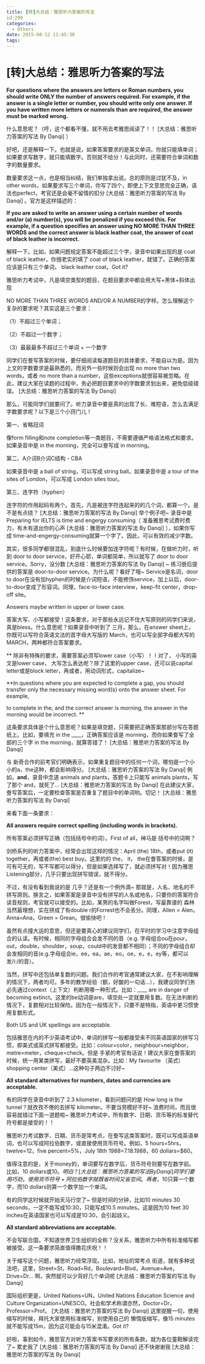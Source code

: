 ```yaml
---
title: [转]大总结：雅思听力答案的写法
id:299
categories:
  - Others
date: 2015-08-12 11:45:30
tags:
---
```

# [转]大总结：雅思听力答案的写法
**For questions where the answers are letters or Roman numbers, you should write ONLY the number of answers required. For example, if the answer is a single letter or number, you should write only one answer. If you have written more letters or numerals than are required, the answer must be marked wrong.**

什么意思呢？（哼，这个都看不懂，就不用去考雅思阅读了！！ [大总结：雅思听力答案的写法 By Danqi] ）

好吧，还是解释一下。也就是说，如果答案要求的是英文单词，你就只能填单词；如果要求写数字，就只能填数字。否则就不给分！与此同时，还需要符合单词和数字的数量要求。

数量要求这一点，也是相当纠结，我们单独拿出说。总的原则是过犹不及，in other words，如果要求写三个单词，你写了四个，即使上下文意思完全正确，语法也perfect，考官还是会毫不留情的扣分 [大总结：雅思听力答案的写法 By Danqi] 。官方是这样描述的：

**If you are asked to write an answer using a certain number of words and/or (a) number(s), you will be penalized if you exceed this. For example, if a question specifies an answer using NO MORE THAN THREE WORDS and the correct answer is  black leather coat, the answer of  coat of black leather is incorrect.**

解释一下。比如，如果问题规定答案不能超过三个字，录音中如果出现的是 coat of black leather，你很老实的填了 coat of black leather，就错了。正确的答案应该是只有三个单词， black leather coat。Got it?

雅思听力考试中，凡是填空类型的题目，在题目要求中都会用大写+黑体+斜体出现

 NO MORE THAN THREE WORDS AND/OR A NUMBER的字样。怎么理解这个复杂的要求呢？其实这是三个要求：

（1）不超过三个单词；

（2）不超过一个数字；

（3）最最最多不超过三个单词 + 一个数字

同学们在誊写答案的时候，要仔细阅读每道题目的具体要求，不能自以为是。因为上文的字数要求是最熟悉的，而另外一些时候则会出现 no more than two words，或者 no more than a number，这些exceptions就很容易被忽略。在此，建议大家在读题的过程中，务必把题目要求中的字数要求划出来，避免低级错误。 [大总结：雅思听力答案的写法 By Danqi]

那么，可能同学们就要问了。听力录音中要是真的出现了长、难短语，怎么去满足字数要求呢？以下是三个小窍门儿！

第一、省略冠词

像form filling和note completion等一类题目，不需要遵循严格语法格式和要求。如果录音中是 in the morning，完全可以誊写成 in morning。

第二、A介词B介词C结构 - CBA

如果录音中是 a ball of string，可以写成 string ball。如果录音中是 a tour of the sites of London，可以写成 London sites tour。

第三、连字符（hyphen）

连字符的作用起码有两个。首先，凡是被连字符连起来的的几个词，都算一个。是不是有点绕？ [大总结：雅思听力答案的写法 By Danqi] 举个例子吧~ 录音中是 Preparing for IELTS is time and engergy consuming（ 准备雅思考试费时费力，有木有道出你的心声 [大总结：雅思听力答案的写法 By Danqi] ），如果你写成 time-and-engergy-consuming就算一个字了。因此，可以有效的减少字数。

其实，很多同学都很混乱，到底什么时候要加连字符呢？有时候，在做听力时，听到 door to door service，好开心耶，单词都简单，所以就写了 door to door service。Sorry，没分数 [大总结：雅思听力答案的写法 By Danqi] ~ 练习册后提供的答案是 door-to-door service。为什么呢？看好了哦~ Service是名词，door to door在没有加hyphen的时候是介词短语，不能修饰service，加上以后，door-to-door变成了形容词。同理，face-to-face interview，keep-fit center，drop-off site。

Answers maybe written in upper or lower case.

答案大写、小写都接受！这条要求，对于那些永远记不住大写原则的同学们来说，真是bless。什么意思呢？如果录音中听到了 三月，那么，在answer sheet上，你既可以写符合英语文法的首字母大写版的 March，也可以写全部字母都大写的 MARCH，两种都符合答案要求。

** 除非有特殊的要求，需要答案必须写lower case（小写）！！对了， 小写的英文是lower case， 大写怎么表达呢？除了这里的upper case，还可以说capital letter或是block letter，再或者，用动词形式，capitalize~

**In questions where you are expected to complete a gap, you should transfer only the necessary missing word(s) onto the answer sheet. For example, 

to complete  in the, and the correct answer is  morning, the answer  in the morning would be incorrect. **

这条要求具体是个什么意思呢？如果是填空题，只需要把正确答案那部分写在答题纸上。比如，要填充 in the ____，正确答案应该是 morning，而你如果誊写了全部的三个字 in the morning，就算答错了！ [大总结：雅思听力答案的写法 By Danqi]  

与 新奇合作的前考官们明确表示，如果重复题目中的任何一个词，哪怕是一个小小的a，the这种，都会影响得分。 [大总结：雅思听力答案的写法 By Danqi]  例如，______and______，录音中念道 animals and plants，答题卡上只能写 animals plants，写了那个 and，就死了... [大总结：雅思听力答案的写法 By Danqi]  在此建议大家，誊写答案后，一定要检查答案是否重复了题目中的单词哟。切记！ [大总结：雅思听力答案的写法 By Danqi]

来看下面一条要求：

**All answers require correct spelling (including words in brackets).**

所有答案必须拼写正确（包括括号中的词）。First of all，神马是 括号中的词啊？

剑桥系列的听力答案中，经常会出现这样的情况：April (the) 18th，或者put (it) together，再或者(the) best buy。这里的的 the， it， the在誊答案的时候，是可有可无的，写不写都可以得分，但是如果选择写了，就必须拼写对！因为雅思Listening部分，几乎只要出现拼写错误，就不得分。

不过，有没有看到我说的是 几乎？还是有一个例外滴~ 那就是，人名、地名的不拼写原则。换言之，如果答案是录音中没有拼写的人名或地名，只要你的答案符合读音规则，考官就可以接受的。比如，某男的名字叫做Forest，写最靠谱的 森林当然最理想，实在拼成了有double r的Forrest也不会丢分。同理，Allen = Alen，Anna=Ana，Green = Grean。很愉快吧！

虽然有点撞大运的意思，但还是要真心的建议同学们，在平时的学习中注意字母组合的认读。有时候，相同的字母组合会发不同的音（e.g. 字母组合ou在pour，out，double，shoulder，soup，could中的发音都不相同）；不同的字母组合却会发相同的音(e.g.字母组合ie，ee，ea，ae，eo，oe，e，e，ey等，都可以发/i:/的音）。

当然，拼写中还包括单复数的问题。我们合作的考官通常建议大家，在不影响理解的情况下，两者均可。多年的教学经验（额，好酸的一句话...），我建议同学们务必先通过context（上下文）判断用哪一种形式。比如：____ are in danger of becoming extinct。这里的be动词是are，填空处一定就要用复数。在无法判断的情况下，复数相对比较保险。因为在一般情况下，只要不是特指，英语中更习惯使用复数形式。

Both US and UK spellings are acceptable.

包括雅思在内的不少英语考试中，单词的拼写一般都接受来不同英语国家的拼写习惯，即美式或英式拼写都接受。比如：colour=color，neighbour=neighbor， metre=meter，cheque=check。但是 手紧的考官有话说！建议大家在誊答案的时候，统一用某类拼写，最好不要英美混杂。比如：My favourite （英式）shopping center（美式）...这种句子两边不讨好~

**All standard alternatives for numbers, dates and currencies are acceptable.**

有的同学在录音中听到了 2.3 kilometer，看到问题问的是 How long is the tunnel？就孜孜不倦的去拼写 kilometer。不要当劳模好不好~ 浪费时间，而且很容易就错过下面一道题啦~ 雅思听力考试中，所有数字、日期、货币等的标准替代符号都是接受的！！

雅思听力考试数字、日期、货币是常考点，在誊写这类答案时，既可以写成英语单词，也可以写成阿拉伯数字，或直接使用货币符号。例如，5 hours=5hrs，twelve=12，five percent=5%，July 18th 1988=7.18.1988，60 dollars=$60。

值得注意的是，关于money的，单词要写在数字后，货币符号则要写在数字前。比如，10 dollars或$10。明白？ [大总结：雅思听力答案的写法 By Danqi]  同学们要用巧劲，使用货币符号 + 阿拉伯数字就既省时间又省空间。再者，$10只算一个数字，而10 dollars则算一个数字加一个单词。

有的同学这时候就开始天马行空了~ 但是时间的分钟，比如10 minutes 30 seconds，一定不能写成10:30，只能写成10.5 minutes。这是因为10 feet 30 inches在英语国家也可以写成是10:30，会引起歧义。

**All standard abbreviations are acceptable.**

不会写联合国，不知道世界卫生组织的全称？没关系，雅思听力中所有标准缩写都被接受。这一条要求简直值得撒花庆祝！！

关于缩写这个问题，雅思听力经常浮现。比如，地址的常考点 街道，就有多种说法吧，这里，Street=St，Road=Rd，Boulevard=Blvd，Avenue=Ave，Drive=Dr... 啊，突然就可以少背好几个单词呢 [大总结：雅思听力答案的写法 By Danqi]

国际组织更是，United Nations=UN，United Nations Education Science and Culture Organization=UNESCO。社会和学术称谓亦然，Doctor=Dr，Professor=Prof。 [大总结：雅思听力答案的写法 By Danqi]   这里提醒一句，使用缩写的时候，拜托大家使用标准缩写，别使用自己的 懒惰版缩写，像15 minutes就不能写成15m，因为这可能会与15米混淆。Got it?

好啦，事到如今，雅思官方对听力答案书写要求的所有条款，就为各位童鞋解读完了~ 累史我了 [大总结：雅思听力答案的写法 By Danqi]  还不快谢谢我 [大总结：雅思听力答案的写法 By Danqi]